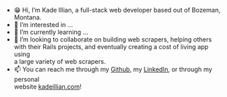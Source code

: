 - 😁 Hi, I’m Kade Illian, a full-stack web developer based out of Bozeman, Montana.
- 👀 I’m interested in ...
- 🌱 I’m currently learning ...
- 💞️ I’m looking to collaborate on building web scrapers, helping others with their Rails projects, and eventually creating a cost of living app using <br/> a large variety of web scrapers.
- 📫 You can reach me through my [Github](www.github.com/kadeillian21), my [LinkedIn](https://www.linkedin.com/in/kade-illian/), or through my personal <br/> website [kadeillian.com](www.kadeillian.com)!

<!---
kadeillian21/kadeillian21 is a ✨ special ✨ repository because its `README.md` (this file) appears on your GitHub profile.
You can click the Preview link to take a look at your changes.
--->
